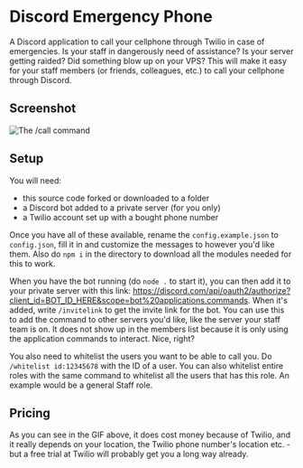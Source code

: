 # Discord Emergency Phone

A Discord application to call your cellphone through Twilio in case of emergencies. Is your staff in dangerously need of assistance? Is your server getting raided? Did something blow up on your VPS? This will make it easy for your staff members (or friends, colleagues, etc.) to call your cellphone through Discord.

## Screenshot

![The /call command](https://i.imgur.com/CfjgfCt.gif)

## Setup

You will need:
- this source code forked or downloaded to a folder
- a Discord bot added to a private server (for you only)
- a Twilio account set up with a bought phone number

Once you have all of these available, rename the `config.example.json` to `config.json`, fill it in and customize the messages to however you'd like them. Also do `npm i` in the directory to download all the modules needed for this to work.

When you have the bot running (do `node .` to start it), you can then add it to your private server with this link: https://discord.com/api/oauth2/authorize?client_id=BOT_ID_HERE&scope=bot%20applications.commands. When it's added, write `/invitelink` to get the invite link for the bot. You can use this to add the command to other servers you'd like, like the server your staff team is on. It does not show up in the members list because it is only using the application commands to interact. Nice, right?

You also need to whitelist the users you want to be able to call you. Do `/whitelist id:12345678` with the ID of a user. You can also whitelist entire roles with the same command to whitelist all the users that has this role. An example would be a general Staff role.

## Pricing

As you can see in the GIF above, it does cost money because of Twilio, and it really depends on your location, the Twilio phone number's location etc. - but a free trial at Twilio will probably get you a long way already.